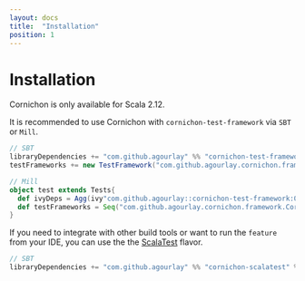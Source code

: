 ```yaml
---
layout: docs
title:  "Installation"
position: 1
---
```


# Installation

Cornichon is only available for Scala 2.12.

It is recommended to use Cornichon with `cornichon-test-framework` via `SBT` or `Mill`.

``` scala
// SBT
libraryDependencies += "com.github.agourlay" %% "cornichon-test-framework" % "0.16.2" % Test
testFrameworks += new TestFramework("com.github.agourlay.cornichon.framework.CornichonFramework")
```

```scala
// Mill
object test extends Tests{
  def ivyDeps = Agg(ivy"com.github.agourlay::cornichon-test-framework:0.16.2")
  def testFrameworks = Seq("com.github.agourlay.cornichon.framework.CornichonFramework")
}
```

If you need to integrate with other build tools or want to run the `feature` from your IDE, you can use the the [ScalaTest](http://www.scalatest.org/) flavor.

``` scala
// SBT
libraryDependencies += "com.github.agourlay" %% "cornichon-scalatest" % "0.16.2" % Test
```